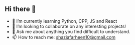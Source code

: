 ## Hi there 👋

- 🌱 I’m currently learning Python, CPP, JS and React
- 👯 I’m looking to collaborate on any interesting projects!
- 💬 Ask me about anything you find difficult to understand.
- 📫 How to reach me: shaziafarheen10@gmail.com
